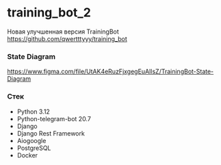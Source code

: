 # training_bot_2
Новая улучшенная версия TrainingBot
https://github.com/qwertttyyy/training_bot

### State Diagram
https://www.figma.com/file/UtAK4eRuzFjxgegEuAIlsZ/TrainingBot-State-Diagram

### Стек
- Python 3.12
- Python-telegram-bot 20.7
- Django
- Django Rest Framework
- Aiogoogle
- PostgreSQL
- Docker
